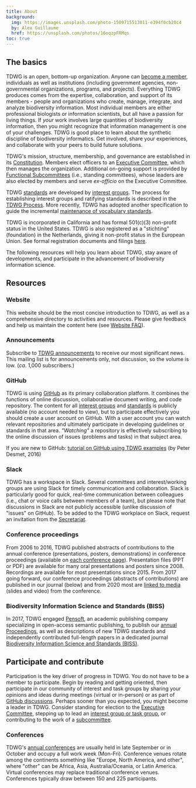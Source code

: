 ```yaml
---
title: About
background:
  img: https://images.unsplash.com/photo-1509715513011-e394f0cb20c4
  by: Alex Guillaume
  href: https://unsplash.com/photos/16oqzpFRMqs
toc: true
---
```


## The basics

TDWG is an open, bottom-up organization. Anyone can [become a member](/about/membership/), individuals as well as institutions (including government agencies, non-governmental organizations, programs, and projects). Everything TDWG produces comes from the expertise, collaboration, and support of its members - people and organizations who create, manage, integrate, and analyze biodiversity information. Most individual members are either professional biologists or information scientists, but all have a passion for living things. If _your_ work involves large quantities of biodiversity information, then you might recognize that information management is one of your challenges. TDWG is good place to learn about the synthetic discipline of biodiversity informatics. Get involved, share your experiences, and collaborate with your peers to build future solutions.

TDWG's mission, structure, membership, and governance are established in its [Constitution](/about/constitution/). Members elect officers to an [Executive Committee](/about/executive/), which then manages the organization. Additional on-going support is provided by [Functional Subcommittees](/about/committees/) (i.e., standing committees), whose leaders are also elected by members and serve _ex-officio_ on the Executive Committee.

TDWG [standards](/standards/) are developed by [interest groups](/community/). The process for establishing interest groups and ratifying standards is described in the [TDWG Process](/about/process/). More recently, TDWG has adopted another specification to guide the incremental [maintenance of vocabulary standards](/standards/vms/).

TDWG is incorporated in California and has formal 501(c)(3) non-profit status in the United States. TDWG is also registered as a "stichting" (foundation) in the Netherlands, giving it non-profit status in the European Union. See formal registration documents and filings [here](/about/incorporation/).

The following resources will help you learn about TDWG, stay aware of developments, and participate in the advancement of biodiversity information science.

## Resources

### Website

This website should be the most concise introduction to TDWG, as well as a comprehensive directory to activities and resources. Please give feedback and help us maintain the content here (see [Website FAQ](/about/website-faq/)).

### Announcements

Subscribe to [TDWG announcements](http://eepurl.com/8VIvn) to receive our most significant news. This mailing list is for announcements only, not discussion, so the volume is low. (_ca_. 1,000 subscribers.)

### GitHub

TDWG is using [GitHub](https://github.com/tdwg) as its primary collaboration platform. It combines the functions of online discussion, collaborative document writing, and code repository. The content for all [interest groups](/community/) and [standards](/standards/) is publicly available (no account needed to view), but to participate effectively you should create a user account on GitHub. With a user account you can watch relevant repositories and ultimately participate in developing guidelines or standards in that area. _"Watching"_ a repository is effectively subscribing to the online discussion of issues (problems and tasks) in that subject area. 

If you are new to GitHub: [tutorial on GitHub using TDWG examples](https://vimeo.com/album/4308386/video/195812163) (by Peter Desmet, 2016)

### Slack

TDWG has a workspace in Slack. Several committees and interest/working groups are using Slack for timely communication and collaboration.  Slack is particularly good for quick, real-time communication between colleagues (i.e., chat or voice calls between members of a team), but please note that discussions in Slack are not publicly accessible (unlike discussion of "issues" on GitHub).  To be added to the TDWG workplace on Slack, request an invitation from the [Secretariat](mailto:secretariat@tdwg.org?subject=Please%20invite%20me%20to%20TDWG-Slack).

### Conference proceedings

From 2006 to 2016, TDWG published abstracts of contributions to the annual conference (presentations, posters, demonstrations) in conference proceedings (available on [each conference page](/conferences)). Presentation files (PPT or PDF) are available for many oral presentations and posters since 2008. Recordings are available for most presentations since 2015. From 2017 going forward, our conference proceedings (abstracts of contributions) are published in our journal (below) and from 2020 most are [linked to media](https://blog.pensoft.net/2021/07/13/not-your-typical-conference-abstract-tdwg2021/) (slides and video) from the conference. 

### Biodiversity Information Science and Standards (BISS)

In 2017, TDWG engaged [Pensoft](https://pensoft.net/), an academic publishing company specializing in open-access semantic publishing, to publish our [annual Proceedings](https://biss.pensoft.net/collections), as well as descriptions of new TDWG standards and independently contributed full-length papers in a dedicated journal [Biodiversity Information Science and Standards (BISS)](/journal/).

## Participate and contribute

Participation is the key driver of progress in TDWG. You do not have to be a member to participate. Begin by reading and getting oriented, then participate in our community of interest and task groups by sharing your opinions and ideas during meetings (virtual or in-person) or as part of [GitHub discussions](https://github.com/tdwg). Perhaps sooner than you expected, you might become a leader in TDWG. Consider standing for election to the [Executive Committee](/about/executive/), stepping up to lead an [interest group or task group](/community/), or contributing to the work of a [subcommittee](/about/committees/).

### Conferences

TDWG's [annual conferences](/conferences/) are usually held in late September or in October and occupy a full work week (Mon-Fri). Conference venues rotate among the continents something like "Europe, North America, and other", where "other" can be Africa, Asia, Australia/Oceania, or Latin America. Virtual conferences may replace traditional conference venues. Conferences typically draw between 150 and 225 participants.
